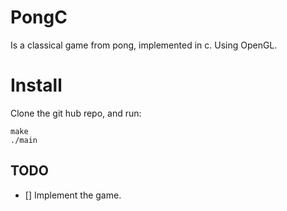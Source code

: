 # PongC

Is a classical game from pong, implemented in c. Using OpenGL.

# Install
Clone the git hub repo, and run:
```console 
make
./main
``` 

## TODO
- [] Implement the game.

